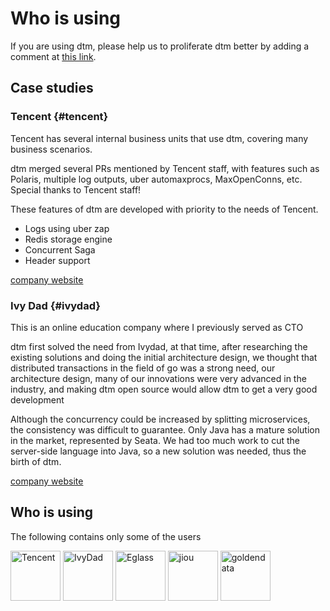 # Who is using

If you are using dtm, please help us to proliferate dtm better by adding a comment at [this link](https://github.com/dtm-labs/dtm/issues/7).

## Case studies

### Tencent {#tencent}
Tencent has several internal business units that use dtm, covering many business scenarios.

dtm merged several PRs mentioned by Tencent staff, with features such as Polaris, multiple log outputs, uber automaxprocs, MaxOpenConns, etc. Special thanks to Tencent staff!

These features of dtm are developed with priority to the needs of Tencent.
- Logs using uber zap
- Redis storage engine
- Concurrent Saga
- Header support

[company website](https://www.tencent.com)
### Ivy Dad {#ivydad}
This is an online education company where I previously served as CTO

dtm first solved the need from Ivydad, at that time, after researching the existing solutions and doing the initial architecture design, we thought that distributed transactions in the field of go was a strong need, our architecture design, many of our innovations were very advanced in the industry, and making dtm open source would allow dtm to get a very good development

Although the concurrency could be increased by splitting microservices, the consistency was difficult to guarantee. Only Java has a mature solution in the market, represented by Seata. We had too much work to cut the server-side language into Java, so a new solution was needed, thus the birth of dtm.

[company website](https://www.ivydad.com)

## Who is using

The following contains only some of the users

<div style='vertical-align: middle'>
    <img alt='Tencent' height='80' src='. /imgs/company/tencent.jpeg' />
    <img alt='IvyDad' height='80' src='. /imgs/company/ivydad.png' />
    <img alt='Eglass' height='80' src='. /imgs/company/eglass.png' />
    <img alt='jiou' height='80' src='.. /imgs/company/jiou.png' />
    <img alt='goldendata' height='80' src='.. /imgs/company/gdci.png' />
</div>
